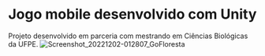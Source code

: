 # Jogo mobile desenvolvido com Unity
 Projeto desenvolvido em parceria com mestrando em Ciências Biológicas da UFPE.
![Screenshot_20221202-012807_GoFloresta](https://user-images.githubusercontent.com/48739173/205214953-2644e0a8-b838-46a8-880b-f0fdcff0c56d.png)
